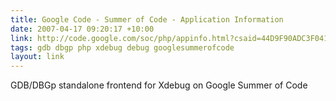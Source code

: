 ```yaml
---
title: Google Code - Summer of Code - Application Information
date: 2007-04-17 09:20:17 +10:00
link: http://code.google.com/soc/php/appinfo.html?csaid=44D9F90ADC3F0414
tags: gdb dbgp php xdebug debug googlesummerofcode
layout: link
---
```

GDB/DBGp standalone frontend for Xdebug on Google Summer of Code
